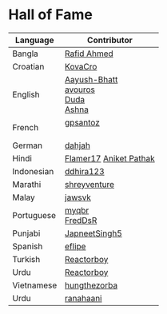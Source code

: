 # Hall of Fame

<table>
  <thead>
    <th><strong>Language</strong></th>
    <th><strong>Contributor</strong></th>
  </thead>
  <tr>
    <td>Bangla</td>
    <td><a href="https://github.com/Rafid-009">Rafid Ahmed</a></td>
  </tr>
  <tr>
    <td>Croatian</td>
    <td><a href="https://github.com/myqbr">KovaCro</a></td>
  </tr>
  <tr>
    <td>English</td>
    <td>
      <a href="https://github.com/Aayush-Bhatt">Aayush-Bhatt</a> <br>
      <a href="https://github.com/avouros">avouros</a> <br>
      <a href="https://github.com/mesps">Duda</a> <br>
      <a href="https://github.com/itsAshna">Ashna</a>
    </td>
  </tr>
  <tr>
    <td>French</td>
    <td>
      <a href="https://github.com/gpsantoz">gpsantoz</a> <br>
      <a href="https://github.com/sebastientinel"Sebastien</a> <br>
    </td>
  </tr>
  <tr>
    <td>German</td>
    <td><a href="https://github.com/dahjah">dahjah</a></td>
  </tr>
  <tr>
    <td>Hindi</td>
    <td>
      <a href="https://github.com/Flamer17">Flamer17</a>
      <a href="https://github.com/mynameispathak">Aniket Pathak</a>
    </td>

  </tr>
  <tr>
    <td>Indonesian</td>
    <td><a href="https://github.com/ddhira123">ddhira123</a></td>
  </tr>
  <tr>
    <td>Marathi</td>
    <td><a href="https://github.com/shreyventure">shreyventure</a></td>
  </tr>
  <tr>
    <td>Malay</td>
    <td><a href="https://github.com/jawsvk">jawsvk</a></td>
  </tr>
  <tr>
    <td>Portuguese</td>
    <td>
      <a href="https://github.com/myqbr">myqbr</a> <br>
      <a href="https://github.com/FredDsR/">FredDsR</a>
    </td>
  </tr>
  <tr>
    <td>Punjabi</td>
    <td><a href="https://github.com/JapneetSingh5">JapneetSingh5</a></td>
  </tr>
  <tr>
    <td>Spanish</td>
    <td><a href="https://github.com/eflipe">eflipe</a></td>
  </tr>
  <tr>
    <td>Turkish</td>
    <td><a href="https://github.com/ReactorboY/">Reactorboy</a></td>
  </tr>
  <tr>
    <td>Urdu</td>
    <td><a href="https://github.com/ReactorboY/">Reactorboy</a></td>
  </tr>
  <tr>
    <td>Vietnamese</td>
    <td><a href="https://github.com/hungthezorba">hungthezorba</a></td>
  </tr>
  <tr>
    <td>Urdu</td>
    <td><a href="https://github.com/ranahaani">ranahaani</a></td>
  </tr>
</table>
